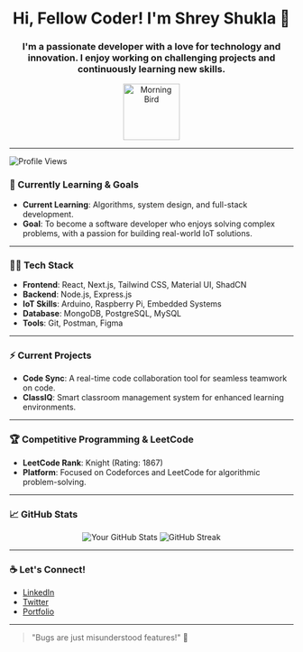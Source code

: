<h1 align="center">Hi, Fellow Coder! I'm Shrey Shukla 🚀</h1>

<h3 align="center">I'm a passionate developer with a love for technology and innovation. I enjoy working on challenging projects and continuously learning new skills.</h3>

<p align="center">
  <img src="https://media1.tenor.com/m/jHg-q58KgiYAAAAC/scaler-create-impact.gif" width="100" alt="Morning Bird">
</p>

---
![Profile Views](https://komarev.com/ghpvc/?username=shreyshukla29-dev&label=Profile%20Views&color=0e75b6&style=flat)
### 🌱 Currently Learning & Goals

- **Current Learning**: Algorithms, system design, and full-stack development.
- **Goal**: To become a software developer who enjoys solving complex problems, with a passion for building real-world IoT solutions.

---

### 👨‍💻 Tech Stack

- **Frontend**: React, Next.js, Tailwind CSS, Material UI, ShadCN
- **Backend**: Node.js, Express.js
- **IoT Skills**: Arduino, Raspberry Pi, Embedded Systems
- **Database**: MongoDB, PostgreSQL, MySQL
- **Tools**: Git, Postman, Figma

---

### ⚡ Current Projects

- **Code Sync**: A real-time code collaboration tool for seamless teamwork on code.
- **ClassIQ**: Smart classroom management system for enhanced learning environments.

---

### 🏆 Competitive Programming & LeetCode

- **LeetCode Rank**: Knight (Rating: 1867)
- **Platform**: Focused on Codeforces and LeetCode for algorithmic problem-solving.

---

### 📈 GitHub Stats

<p align="center">
  <img src="https://github-readme-stats.vercel.app/api?username=shreyshukla29&show_icons=true&theme=radical" alt="Your GitHub Stats">
  <img src="https://github-readme-streak-stats.herokuapp.com?user=shreyshukla29&theme=radical&hide_border=true" alt="GitHub Streak">
</p>

---

### ☕ Let's Connect!

- [LinkedIn](https://www.linkedin.com/in/shreyshukla29/)
- [Twitter](https://x.com/Shrey_003)
- [Portfolio](https://your-portfolio-link.com)

---

> "Bugs are just misunderstood features!" 🐛
